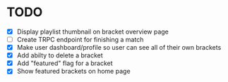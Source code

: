 # TODO

- [x] Display playlist thumbnail on bracket overview page
- [ ] Create TRPC endpoint for finishing a match
- [x] Make user dashboard/profile so user can see all of their own brackets
- [x] Add abilty to delete a bracket
- [x] Add "featured" flag for a bracket
- [x] Show featured brackets on home page
